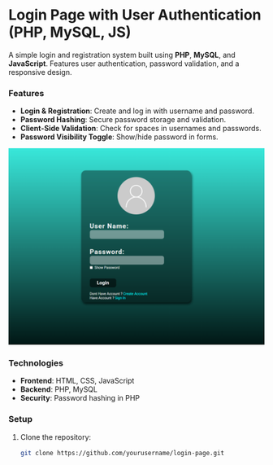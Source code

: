 # **Login Page with User Authentication (PHP, MySQL, JS)**

A simple login and registration system built using **PHP**, **MySQL**, and **JavaScript**. Features user authentication, password validation, and a responsive design.

### **Features**
- **Login & Registration**: Create and log in with username and password.
- **Password Hashing**: Secure password storage and validation.
- **Client-Side Validation**: Check for spaces in usernames and passwords.
- **Password Visibility Toggle**: Show/hide password in forms.

![LoginScreenSS](login-screen/img/logIn.png)

### **Technologies**
- **Frontend**: HTML, CSS, JavaScript
- **Backend**: PHP, MySQL
- **Security**: Password hashing in PHP

### **Setup**
1. Clone the repository:
   ```bash
   git clone https://github.com/yourusername/login-page.git
